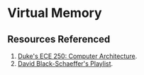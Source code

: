 # Virtual Memory

## Resources Referenced

1. [Duke's ECE 250: Computer Architecture](https://people.duke.edu/~tkb13/courses/ece250-2019su/slides/10-virtual-memory.pdf).
2. [David Black-Schaeffer's Playlist](https://www.youtube.com/playlist?list=PLiwt1iVUib9s2Uo5BeYmwkDFUh70fJPxX).